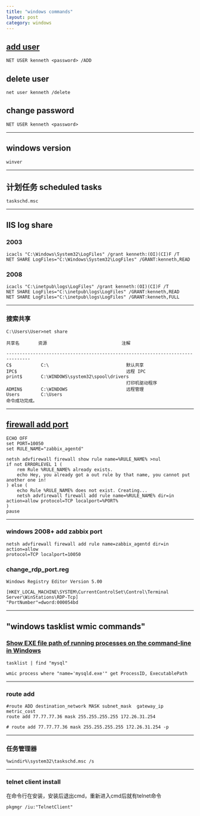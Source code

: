 ```yaml
---
title: "windows commands"
layout: post
category: windows
---
```


## [add user](https://www.windows-commandline.com/add-user-from-command-line/)

```
NET USER kenneth <password> /ADD
```

## delete user


```
net user kenneth /delete
```

## change password

```
NET USER kenneth <password>
```

---

## windows version

```
winver
```

---


## 计划任务 scheduled tasks

```
taskschd.msc
```

---

## IIS log share

### 2003

```
icacls "C:\Windows\System32\LogFiles" /grant kenneth:(OI)(CI)F /T
NET SHARE LogFiles="C:\Windows\System32\LogFiles" /GRANT:kenneth,READ
```

### 2008

```
icacls "C:\inetpub\logs\LogFiles" /grant kenneth:(OI)(CI)F /T
NET SHARE LogFiles="C:\inetpub\logs\LogFiles" /GRANT:kenneth,READ
NET SHARE LogFiles="C:\inetpub\logs\LogFiles" /GRANT:kenneth,FULL
```

---

### 搜索共享

```
C:\Users\User>net share

共享名       资源                            注解

-------------------------------------------------------------------------------
C$           C:\                             默认共享
IPC$                                         远程 IPC
print$       C:\WINDOWS\system32\spool\drivers
                                             打印机驱动程序
ADMIN$       C:\WINDOWS                      远程管理
Users        C:\Users
命令成功完成。
```


---

## [firewall add port](http://stackoverflow.com/questions/15171255/how-to-open-ports-on-windows-firewall-through-batch-file)

```
ECHO OFF
set PORT=10050
set RULE_NAME="zabbix_agentd"

netsh advfirewall firewall show rule name=%RULE_NAME% >nul
if not ERRORLEVEL 1 (
    rem Rule %RULE_NAME% already exists.
    echo Hey, you already got a out rule by that name, you cannot put another one in!
) else (
    echo Rule %RULE_NAME% does not exist. Creating...
    netsh advfirewall firewall add rule name=%RULE_NAME% dir=in action=allow protocol=TCP localport=%PORT%
)
pause
```
---

### windows 2008+ add zabbix port

```
netsh advfirewall firewall add rule name=zabbix_agentd dir=in action=allow
protocol=TCP localport=10050
```

### change_rdp_port.reg

```
Windows Registry Editor Version 5.00

[HKEY_LOCAL_MACHINE\SYSTEM\CurrentControlSet\Control\Terminal
Server\WinStations\RDP-Tcp]
"PortNumber"=dword:000054bd
```

---

##  "windows tasklist wmic commands"

### [Show EXE file path of running processes on the command-line in Windows](https://superuser.com/questions/768984/show-exe-file-path-of-running-processes-on-the-command-line-in-windows)

```
tasklist | find "mysql"
```

```
wmic process where "name='mysqld.exe'" get ProcessID, ExecutablePath
```

---

### route add

```
#route ADD destination_network MASK subnet_mask  gateway_ip metric_cost
route add 77.77.77.36 mask 255.255.255.255 172.26.31.254

# route add 77.77.77.36 mask 255.255.255.255 172.26.31.254 -p
```

---

### 任务管理器

```
%windir%\system32\taskschd.msc /s
```

---

### telnet client install

在命令行在安装，安装后退出cmd，重新进入cmd后就有telnet命令

```
pkgmgr /iu:"TelnetClient"
```
